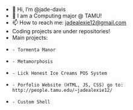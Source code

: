 - 👋 Hi, I’m @jade-davis
- 🌱 I am a Computing major @ TAMU!
- 📫 How to reach me: jadealexie12@gmail.com
- Coding projects are under repositories!
- Main projects:
-     - Tormenta Manor
-     - Metamorphosis
-     - Lick Honest Ice Creams POS System
-     - Porfolio Website (HTML, JS, CSS) go to: http://people.tamu.edu/~jadealexie12/
-     - Custom Shell
<!---
jade-davis/jade-davis is a ✨ special ✨ repository because its `README.md` (this file) appears on your GitHub profile.
You can click the Preview link to take a look at your changes.
--->
